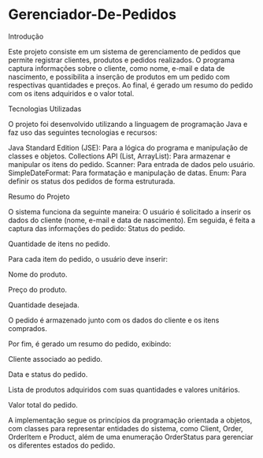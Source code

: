 # Gerenciador-De-Pedidos
Introdução

Este projeto consiste em um sistema de gerenciamento de pedidos que permite registrar clientes, produtos e pedidos realizados. O programa captura informações sobre o cliente, como nome, e-mail e data de nascimento, e possibilita a inserção de produtos em um pedido com respectivas quantidades e preços. Ao final, é gerado um resumo do pedido com os itens adquiridos e o valor total.

Tecnologias Utilizadas

O projeto foi desenvolvido utilizando a linguagem de programação Java e faz uso das seguintes tecnologias e recursos:

Java Standard Edition (JSE): Para a lógica do programa e manipulação de classes e objetos.
Collections API (List, ArrayList): Para armazenar e manipular os itens do pedido.
Scanner: Para entrada de dados pelo usuário.
SimpleDateFormat: Para formatação e manipulação de datas.
Enum: Para definir os status dos pedidos de forma estruturada.

Resumo do Projeto

O sistema funciona da seguinte maneira:
O usuário é solicitado a inserir os dados do cliente (nome, e-mail e data de nascimento).
Em seguida, é feita a captura das informações do pedido:
Status do pedido.

Quantidade de itens no pedido.

Para cada item do pedido, o usuário deve inserir:

Nome do produto.

Preço do produto.

Quantidade desejada.

O pedido é armazenado junto com os dados do cliente e os itens comprados.

Por fim, é gerado um resumo do pedido, exibindo:

Cliente associado ao pedido.

Data e status do pedido.

Lista de produtos adquiridos com suas quantidades e valores unitários.

Valor total do pedido.

A implementação segue os princípios da programação orientada a objetos, com classes para representar entidades do sistema, como Client, Order, OrderItem e Product, além de uma enumeração OrderStatus para gerenciar os diferentes estados do pedido.
